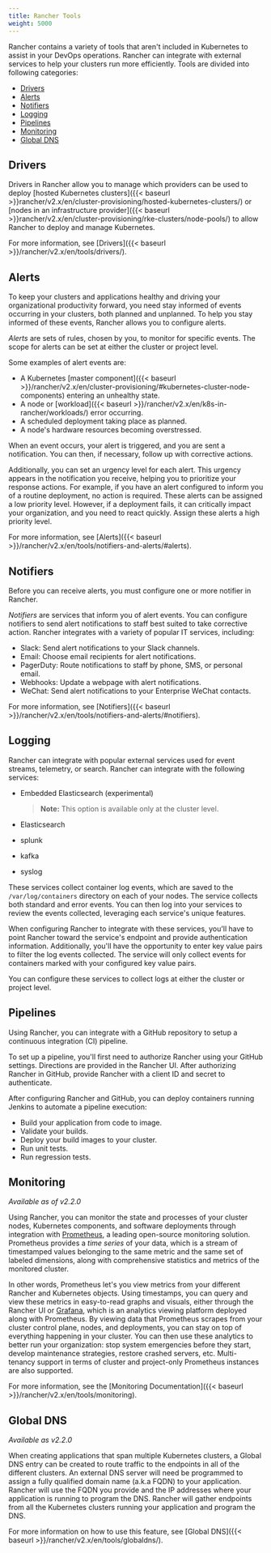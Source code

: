 ```yaml
---
title: Rancher Tools
weight: 5000
---
```


Rancher contains a variety of tools that aren't included in Kubernetes to assist in your DevOps operations. Rancher can integrate with external services to help your clusters run more efficiently. Tools are divided into following categories:

<!-- TOC -->
- [Drivers](#drivers)
- [Alerts](#alerts)
- [Notifiers](#notifiers)
- [Logging](#logging)
- [Pipelines](#pipelines)
- [Monitoring](#monitoring)
- [Global DNS](#global-dns)

<!-- /TOC -->

## Drivers

Drivers in Rancher allow you to manage which providers can be used to deploy [hosted Kubernetes clusters]({{< baseurl >}}rancher/v2.x/en/cluster-provisioning/hosted-kubernetes-clusters/) or [nodes in an infrastructure provider]({{< baseurl >}}rancher/v2.x/en/cluster-provisioning/rke-clusters/node-pools/) to allow Rancher to deploy and manage Kubernetes.

For more information, see [Drivers]({{< baseurl >}}/rancher/v2.x/en/tools/drivers/).

## Alerts

To keep your clusters and applications healthy and driving your organizational productivity forward, you need stay informed of events occurring in your clusters, both planned and unplanned. To help you stay informed of these events, Rancher allows you to configure alerts.

_Alerts_ are sets of rules, chosen by you, to monitor for specific events. The scope for alerts can be set at either the cluster or project level.

Some examples of alert events are:

- A Kubernetes [master component]({{< baseurl >}}/rancher/v2.x/en/cluster-provisioning/#kubernetes-cluster-node-components) entering an unhealthy state.
- A node or [workload]({{< baseurl >}}/rancher/v2.x/en/k8s-in-rancher/workloads/) error occurring.
- A scheduled deployment taking place as planned.
- A node's hardware resources becoming overstressed.

When an event occurs, your alert is triggered, and you are sent a notification. You can then, if necessary, follow up with corrective actions.

Additionally, you can set an urgency level for each alert. This urgency appears in the notification you receive, helping you to prioritize your response actions. For example, if you have an alert configured to inform you of a routine deployment, no action is required. These alerts can be assigned a low priority level. However, if a deployment fails, it can critically impact your organization, and you need to react quickly. Assign these alerts a high priority level.

For more information, see [Alerts]({{< baseurl >}}/rancher/v2.x/en/tools/notifiers-and-alerts/#alerts).

## Notifiers

Before you can receive alerts, you must configure one or more notifier in Rancher.

_Notifiers_ are services that inform you of alert events. You can configure notifiers to send alert notifications to staff best suited to take corrective action. Rancher integrates with a variety of popular IT services, including:

- Slack: Send alert notifications to your Slack channels.
- Email: Choose email recipients for alert notifications.
- PagerDuty: Route notifications to staff by phone, SMS, or personal email.
- Webhooks: Update a webpage with alert notifications.
- WeChat: Send alert notifications to your Enterprise WeChat contacts.

For more information, see [Notifiers]({{< baseurl >}}/rancher/v2.x/en/tools/notifiers-and-alerts/#notifiers).

## Logging

Rancher can integrate with popular external services used for event streams, telemetry, or search. Rancher can integrate with the following services:

- Embedded Elasticsearch (experimental)

    >**Note:** This option is available only at the cluster level.

- Elasticsearch
- splunk
- kafka
- syslog

These services collect container log events, which are saved to the `/var/log/containers` directory on each of your nodes. The service collects both standard and error events. You can then log into your services to review the events collected, leveraging each service's unique features.

When configuring Rancher to integrate with these services, you'll have to point Rancher toward the service's endpoint and provide authentication information. Additionally, you'll have the opportunity to enter key value pairs to filter the log events collected. The service will only collect events for containers marked with your configured key value pairs.

You can configure these services to collect logs at either the cluster or project level.

## Pipelines

Using Rancher, you can integrate with a GitHub repository to setup a continuous integration (CI) pipeline.

To set up a pipeline, you'll first need to authorize Rancher using your GitHub settings. Directions are provided in the Rancher UI. After authorizing Rancher in GitHub, provide Rancher with a client ID and secret to authenticate.

After configuring Rancher and GitHub, you can deploy containers running Jenkins to automate a pipeline execution:

- Build your application from code to image.
- Validate your builds.
- Deploy your build images to your cluster.
- Run unit tests.  
- Run regression tests.

## Monitoring

_Available as of v2.2.0_

Using Rancher, you can monitor the state and processes of your cluster nodes, Kubernetes components, and software deployments through integration with [Prometheus](https://prometheus.io/), a leading open-source monitoring solution. Prometheus provides a _time series_ of your data, which is a stream of timestamped values belonging to the same metric and the same set of labeled dimensions, along with comprehensive statistics and metrics of the monitored cluster.

In other words, Prometheus let's you view metrics from your different Rancher and Kubernetes objects. Using timestamps, you can query and view these metrics in easy-to-read graphs and visuals, either through the Rancher UI or [Grafana](https://grafana.com/), which is an analytics viewing platform deployed along with Prometheus. By viewing data that Prometheus scrapes from your cluster control plane, nodes, and deployments, you can stay on top of everything happening in your cluster. You can then use these analytics to better run your organization: stop system emergencies before they start, develop maintenance strategies, restore crashed servers, etc.  Multi-tenancy support in terms of cluster and project-only Prometheus instances are also supported.

For more information, see the [Monitoring Documentation]({{< baseurl >}}/rancher/v2.x/en/tools/monitoring).

## Global DNS

_Available as v2.2.0_

When creating applications that span multiple Kubernetes clusters, a Global DNS entry can be created to route traffic to the endpoints in all of the different clusters. An external DNS server will need be programmed to assign a fully qualified domain name (a.k.a FQDN) to your application. Rancher will use the FQDN you provide and the IP addresses where your application is running to program the DNS. Rancher will gather endpoints from all the Kubernetes clusters running your application and program the DNS.

For more information on how to use this feature, see [Global DNS]({{< baseurl >}}/rancher/v2.x/en/tools/globaldns/).
